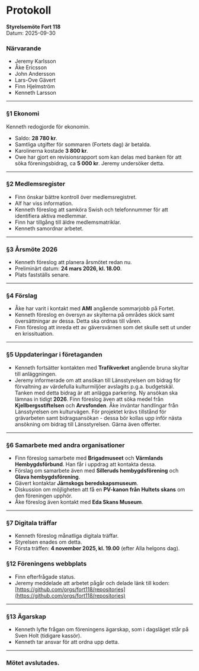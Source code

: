 # Protokoll  
**Styrelsemöte Fort 118**  
Datum: 2025-09-30  

### Närvarande  
- Jeremy Karlsson
- Åke Ericsson
- John Andersson
- Lars-Ove Gävert  
- Finn Hjelmström
- Kenneth Larsson

---

### §1 Ekonomi

Kenneth redogjorde för ekonomin.  
- Saldo: **28 780 kr**.  
- Samtliga utgifter för sommaren (Fortets dag) är betalda.  
- Karolinerna kostade **3 800 kr**.
- Owe har gjort en revisionsrapport som kan delas med banken för att söka föreningsbidrag, ca **5 000 kr**. Jeremy undersöker detta.

---

### §2 Medlemsregister  
- Finn önskar bättre kontroll över medlemsregistret.  
- Alf har viss information.  
- Kenneth föreslog att samköra Swish och telefonnummer för att identifiera aktiva medlemmar.  
- Finn har tillgång till äldre medlemsmatriklar.  
- Kenneth samordnar arbetet.  

---

### §3 Årsmöte 2026  
- Kenneth föreslog att planera årsmötet redan nu.  
- Preliminärt datum: **24 mars 2026, kl. 18.00**.  
- Plats fastställs senare.  

---

### §4 Förslag
- Åke har varit i kontakt med **AMI** angående sommarjobb på Fortet.  
- Kenneth föreslog en översyn av skylterna på områdes skick samt översättningar av dessa. Detta ska ordnas till våren.  
- Finn föreslog att inreda ett av gäversvärnen som det skulle sett ut under en krissituation.

---

### §5 Uppdateringar i företaganden
- Kenneth fortsätter kontakten med **Trafikverket** angående bruna skyltar till anläggningen.
- Jeremy informerade om att ansökan till Länsstyrelsen om bidrag för förvaltning av värdefulla kulturmiljöer avslagits p.g.a. budgetskäl. Tanken med detta bidrag är att anlägga parkering. Ny ansökan ska lämnas in tidigt **2026**. Finn föreslog även att söka medel från **Kjellbergsstiftelsen** och **Arvsfonden**. Åke inväntar handlingar från Länsstyrelsen om kulturvägen. För projektet krävs tillstånd för grävarbeten samt bidragsansökan - dessa bör kollas upp inför nästa ansökning om bidrag till Länsstyrelsen. Gärna även offerter.

---

### §6 Samarbete med andra organisationer  
- Finn föreslog samarbete med **Brigadmuseet** och **Värmlands Hembygdsförbund**. Han får i uppdrag att kontakta dessa.  
- Förslag om samarbete även med **Silleruds hembygdsförening** och **Glava hembygdsförening**.  
- Gävert kontaktar **Järnskogs beredskapsmuseum**.  
- Diskussion om möjligheten att få en **PV-kanon från Hultets skans** om den föreningen upphör.  
- Åke föreslog även kontakt med **Eda Skans Museum**.  

---

### §7 Digitala träffar  
- Kenneth föreslog månatliga digitala träffar.  
- Styrelsen enades om detta.  
- Första träffen: **4 november 2025, kl. 19.00** (efter Alla helgons dag).  

### §12 Föreningens webbplats  
- Finn efterfrågade status.  
- Jeremy meddelade att arbetet pågår och delade länk till koden:  
  [https://github.com/orgs/fort118/repositories](https://github.com/orgs/fort118/repositories)  

---

### §13 Ägarskap  
- Kenneth lyfte frågan om föreningens ägarskap, som i dagsläget står på Sven Holt (tidigare kassör).  
- Kenneth tar ansvar för att ordna upp detta.  

---

### Mötet avslutades.  
